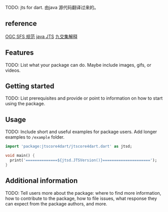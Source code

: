 <!--
This README describes the package. If you publish this package to pub.dev,
this README's contents appear on the landing page for your package.

For information about how to write a good package README, see the guide for
[writing package pages](https://dart.dev/guides/libraries/writing-package-pages).

For general information about developing packages, see the Dart guide for
[creating packages](https://dart.dev/guides/libraries/create-library-packages)
and the Flutter guide for
[developing packages and plugins](https://flutter.dev/developing-packages).
-->

TODO: jts for dart. 由java 源代码翻译过来的。

## reference
[OGC SFS 规范](https://www.osgeo.cn/doc_ogcstd/ogc_standard/ch02_chapter1/chapter.html)
[java JTS](https://github1s.com/locationtech/jts/blob/master/modules/core/src/main/java/org/locationtech/jts/geom/Coordinate.java)
[九交集解释](https://zhuanlan.zhihu.com/p/64115540)

## Features

TODO: List what your package can do. Maybe include images, gifs, or videos.

## Getting started

TODO: List prerequisites and provide or point to information on how to
start using the package.

## Usage

TODO: Include short and useful examples for package users. Add longer examples
to `/example` folder.

```dart
import 'package:jtscore4dart/jtscore4dart.dart' as jtsd;

void main() {
  print('==============${jtsd.JTSVersion()}=====================');
}

```

## Additional information

TODO: Tell users more about the package: where to find more information, how to
contribute to the package, how to file issues, what response they can expect
from the package authors, and more.

